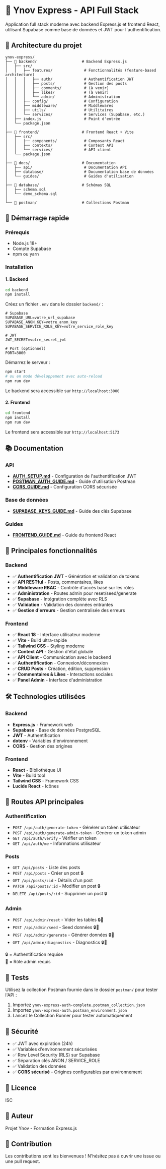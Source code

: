 # 🚀 Ynov Express - API Full Stack

Application full stack moderne avec backend Express.js et frontend React, utilisant Supabase comme base de données et JWT pour l'authentification.

## 📐 Architecture du projet

```
ynov-express/
├── 📁 backend/                    # Backend Express.js
│   ├── src/
│   │   ├── features/              # Fonctionnalités (feature-based architecture)
│   │   │   ├── auth/              # Authentification JWT
│   │   │   ├── posts/             # Gestion des posts
│   │   │   ├── comments/          # (à venir)
│   │   │   ├── likes/             # (à venir)
│   │   │   └── admin/             # Administration
│   │   ├── config/                # Configuration
│   │   ├── middleware/            # Middlewares
│   │   ├── utils/                 # Utilitaires
│   │   └── services/              # Services (Supabase, etc.)
│   ├── index.js                   # Point d'entrée
│   └── package.json
│
├── 📁 frontend/                   # Frontend React + Vite
│   ├── src/
│   │   ├── components/            # Composants React
│   │   ├── contexts/              # Context API
│   │   └── services/              # API client
│   └── package.json
│
├── 📁 docs/                       # Documentation
│   ├── api/                       # Documentation API
│   ├── database/                  # Documentation base de données
│   └── guides/                    # Guides d'utilisation
│
├── 📁 database/                   # Schémas SQL
│   ├── schema.sql
│   └── demo_schema.sql
│
└── 📁 postman/                    # Collections Postman
```

## 🚀 Démarrage rapide

### Prérequis

- Node.js 18+
- Compte Supabase
- npm ou yarn

### Installation

#### 1. Backend

```bash
cd backend
npm install
```

Créez un fichier `.env` dans le dossier `backend/` :

```env
# Supabase
SUPABASE_URL=votre_url_supabase
SUPABASE_ANON_KEY=votre_anon_key
SUPABASE_SERVICE_ROLE_KEY=votre_service_role_key

# JWT
JWT_SECRET=votre_secret_jwt

# Port (optionnel)
PORT=3000
```

Démarrez le serveur :

```bash
npm start
# ou en mode développement avec auto-reload
npm run dev
```

Le backend sera accessible sur `http://localhost:3000`

#### 2. Frontend

```bash
cd frontend
npm install
npm run dev
```

Le frontend sera accessible sur `http://localhost:5173`

## 📚 Documentation

### API

- **[AUTH_SETUP.md](docs/api/AUTH_SETUP.md)** - Configuration de l'authentification JWT
- **[POSTMAN_AUTH_GUIDE.md](docs/api/POSTMAN_AUTH_GUIDE.md)** - Guide d'utilisation Postman
- **[CORS_GUIDE.md](docs/api/CORS_GUIDE.md)** - Configuration CORS sécurisée

### Base de données

- **[SUPABASE_KEYS_GUIDE.md](docs/database/SUPABASE_KEYS_GUIDE.md)** - Guide des clés Supabase

### Guides

- **[FRONTEND_GUIDE.md](docs/guides/FRONTEND_GUIDE.md)** - Guide du frontend React

## 🔑 Principales fonctionnalités

### Backend

- ✅ **Authentification JWT** - Génération et validation de tokens
- ✅ **API RESTful** - Posts, commentaires, likes
- ✅ **Middleware RBAC** - Contrôle d'accès basé sur les rôles
- ✅ **Administration** - Routes admin pour reset/seed/generate
- ✅ **Supabase** - Intégration complète avec RLS
- ✅ **Validation** - Validation des données entrantes
- ✅ **Gestion d'erreurs** - Gestion centralisée des erreurs

### Frontend

- ✅ **React 18** - Interface utilisateur moderne
- ✅ **Vite** - Build ultra-rapide
- ✅ **Tailwind CSS** - Styling moderne
- ✅ **Context API** - Gestion d'état globale
- ✅ **API Client** - Communication avec le backend
- ✅ **Authentification** - Connexion/déconnexion
- ✅ **CRUD Posts** - Création, édition, suppression
- ✅ **Commentaires & Likes** - Interactions sociales
- ✅ **Panel Admin** - Interface d'administration

## 🛠️ Technologies utilisées

### Backend

- **Express.js** - Framework web
- **Supabase** - Base de données PostgreSQL
- **JWT** - Authentification
- **dotenv** - Variables d'environnement
- **CORS** - Gestion des origines

### Frontend

- **React** - Bibliothèque UI
- **Vite** - Build tool
- **Tailwind CSS** - Framework CSS
- **Lucide React** - Icônes

## 📡 Routes API principales

### Authentification

- `POST /api/auth/generate-token` - Générer un token utilisateur
- `POST /api/auth/generate-admin-token` - Générer un token admin
- `GET /api/auth/verify` - Vérifier un token
- `GET /api/auth/me` - Informations utilisateur

### Posts

- `GET /api/posts` - Liste des posts
- `POST /api/posts` - Créer un post 🔒
- `GET /api/posts/:id` - Détails d'un post
- `PATCH /api/posts/:id` - Modifier un post 🔒
- `DELETE /api/posts/:id` - Supprimer un post 🔒

### Admin

- `POST /api/admin/reset` - Vider les tables 🔒👑
- `POST /api/admin/seed` - Seed données 🔒👑
- `POST /api/admin/generate` - Générer données 🔒👑
- `GET /api/admin/diagnostics` - Diagnostics 🔒👑

🔒 = Authentification requise  
👑 = Rôle admin requis

## 🧪 Tests

Utilisez la collection Postman fournie dans le dossier `postman/` pour tester l'API :

1. Importez `ynov-express-auth-complete.postman_collection.json`
2. Importez `ynov-express-auth.postman_environment.json`
3. Lancez le Collection Runner pour tester automatiquement

## 🔐 Sécurité

- ✅ JWT avec expiration (24h)
- ✅ Variables d'environnement sécurisées
- ✅ Row Level Security (RLS) sur Supabase
- ✅ Séparation clés ANON / SERVICE_ROLE
- ✅ Validation des données
- ✅ **CORS sécurisé** - Origines configurables par environnement

## 📝 Licence

ISC

## 👤 Auteur

Projet Ynov - Formation Express.js

## 🤝 Contribution

Les contributions sont les bienvenues ! N'hésitez pas à ouvrir une issue ou une pull request.
